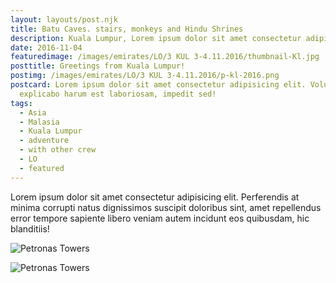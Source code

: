 ```yaml
---
layout: layouts/post.njk
title: Batu Caves. stairs, monkeys and Hindu Shrines
description: Kuala Lumpur, Lorem ipsum dolor sit amet consectetur adipisicing elit.
date: 2016-11-04
featuredimage: /images/emirates/LO/3 KUL 3-4.11.2016/thumbnail-Kl.jpg
posttitle: Greetings from Kuala Lumpur!
postimg: /images/emirates/LO/3 KUL 3-4.11.2016/p-kl-2016.png
postcard: Lorem ipsum dolor sit amet consectetur adipisicing elit. Voluptatem
  explicabo harum est laboriosam, impedit sed!
tags:
  - Asia
  - Malasia
  - Kuala Lumpur
  - adventure
  - with other crew
  - LO
  - featured
---
```

Lorem ipsum dolor sit amet consectetur adipisicing elit. Perferendis at minima corrupti natus dignissimos suscipit doloribus sint, amet repellendus error tempore sapiente libero veniam autem incidunt eos quibusdam, hic blanditiis!

![Petronas Towers](/images/uploads/37-thumbnail.jpg "Petronas Towers")

![Petronas Towers](/images/uploads/38-thumbnail.jpg "Petronas Towers")
